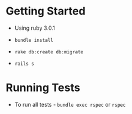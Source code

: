 # Getting Started

* Using ruby 3.0.1

* `bundle install`
* `rake db:create db:migrate`
* `rails s`

# Running Tests
* To run all tests - `bundle exec rspec` or `rspec`